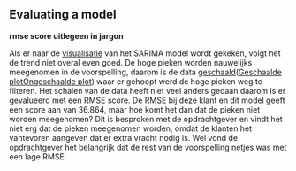 ## Evaluating a model

**rmse score uitlegeen in jargon**

Als er naar de [visualisatie](https://github.com/Emir-Acikgoz-50/Minor-Data-Science/blob/main/Notebook%20Bewijzen/visualisatie%20sarima.PNG) van het SARIMA model wordt gekeken, volgt het de trend niet overal even goed. De hoge pieken worden nauwelijks meegenomen in de voorspelling, daarom is de data [geschaald](https://github.com/Emir-Acikgoz-50/Minor-Data-Science/blob/main/Notebook%20Bewijzen/schalen.PNG)([Geschaalde plot](https://github.com/Emir-Acikgoz-50/Minor-Data-Science/blob/main/Notebook%20Bewijzen/geschaald%20plot.PNG)[Ongeschaalde plot](https://github.com/Emir-Acikgoz-50/Minor-Data-Science/blob/main/Notebook%20Bewijzen/visualisatie%20sarima.PNG)) waar er gehoopt werd de hoge pieken weg te filteren. Het schalen van de data heeft niet veel anders gedaan daarom is er gevalueerd met een RMSE score. De RMSE bij deze klant en dit model geeft een score aan van 36.864, maar hoe komt het dan dat de pieken niet worden meegenomen? Dit is besproken met de opdrachtgever en vindt het niet erg dat de pieken meegenomen worden, omdat de klanten het vantevoren aangeven dat er extra vracht nodig is. Wel vond de opdrachtgever het belangrijk dat de rest van de voorspelling netjes was met een lage RMSE.

